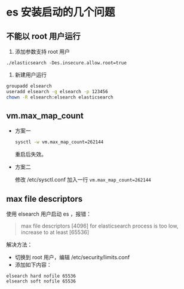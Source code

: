 # es 安装启动的几个问题

## 不能以 root 用户运行

1. 添加参数支持 root 用户

```
./elasticsearch -Des.insecure.allow.root=true
```

1. 新建用户运行

```sh
groupadd elsearch
useradd elsearch -g elsearch -p 123456
chown -R elsearch:elsearch elasticsearch
```

## vm.max_map_count

- 方案一

  ```sh
  sysctl -w vm.max_map_count=262144
  ```

  重启后失效。

- 方案二

  修改 /etc/sysctl.conf 加入一行 `vm.max_map_count=262144`

## max file descriptors

使用 elsearch 用户启动 es ，报错：

> max file descriptors [4096] for elasticsearch process is too low, increase to at least [65536]

解决方法：

- 切换到 root 用户，编辑 /etc/security/limits.conf
- 添加如下内容：

```
elsearch hard nofile 65536
elsearch soft nofile 65536
```
